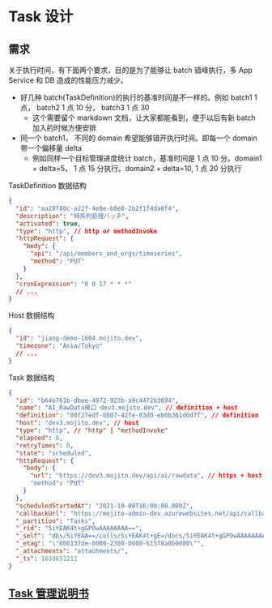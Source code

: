 # Task 设计

## 需求

关于执行时间，有下面两个要求，目的是为了能够让 batch 错峰执行，多 App Service 和 DB 造成的性能压力减少。

- 好几种 batch(TaskDefinition)的执行的基准时间是不一样的。例如 batch1 1 点， batch2 1 点 10 分， batch3 1 点 30
  - 这个需要留个 markdown 文档，让大家都能看到，便于以后有新 batch 加入的时候方便安排
- 同一个 batch1， 不同的 domain 希望能够错开执行时间。即每一个 domain 带一个偏移量 delta
  - 例如同样一个目标管理进度统计 batch，基准时间是 1 点 10 分。domain1 + delta=5， 1 点 15 分执行。domain2 + delta=10, 1 点 20 分执行

TaskDefinition 数据结构

```json
{
  "id": "aa28f80c-a22f-4e0e-b0e8-2b2f1f4da8f4",
  "description": "時系列処理バッチ",
  "activated": true,
  "type": "http", // http or methodInvoke
  "httpRequest": {
    "body": {
      "api": "/api/members_and_orgs/timeseries",
      "method": "PUT"
    }
  },
  "cronExpression": "0 0 17 * * *"
  // ...
}
```

Host 数据结构

```json
{
  "id": "jiang-demo-1604.mojito.dev",
  "timezone": "Asia/Tokyo"
  // ...
}
```

Task 数据结构

```json
{
  "id": "b64e761b-dbee-4972-923b-a9c4472b3694",
  "name": "AI_RawData接口 dev3.mojito.dev", // definition + host
  "definition": "08f27edf-8607-42fe-83d0-eb0b361d6d7f", // definition
  "host": "dev3.mojito.dev", // host
  "type": "http", // "http" | "methodInvoke"
  "elapsed": 0,
  "retryTimes": 0,
  "state": "scheduled",
  "httpRequest": {
    "body": {
      "url": "https://dev3.mojito.dev/api/ai/rawdata", // https + host + api, TODO: 这里应该修改 SaaS framework 的 /api/tasks/execute 逻辑，
      "method": "PUT"
    }
  },
  "scheduledStartedAt": "2021-10-08T16:00:00.000Z",
  "callbackUrl": "https://mojito-admin-dev.azurewebsites.net/api/callback/tasks/b64e761b-dbee-4972-923b-a9c4472b3694", // callback_baseurl + /task.id
  "_partition": "Tasks",
  "_rid": "5iYEAK4t+gGPOwAAAAAAAA==",
  "_self": "dbs/5iYEAA==/colls/5iYEAK4t+gE=/docs/5iYEAK4t+gGPOwAAAAAAAA==/",
  "_etag": "\"600137de-0000-2300-0000-615f8a0b0000\"",
  "_attachments": "attachments/",
  "_ts": 1633651211
}
```

## [Task 管理说明书](./Manual.md)
